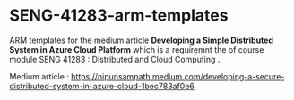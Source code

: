 # SENG-41283-arm-templates

ARM templates for the medium article **Developing a Simple Distributed System in Azure Cloud Platform** which is a requiremnt the of course module SENG 41283 : Distributed and Cloud Computing .

Medium article : https://nipunsampath.medium.com/developing-a-secure-distributed-system-in-azure-cloud-1bec783af0e6
